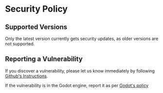 # Security Policy

## Supported Versions

Only the latest version currently gets security updates, as older versions are not supported.

## Reporting a Vulnerability

If you discover a vulnerability, please let us know immediately by following [Github's Instructions](https://docs.github.com/en/code-security/security-advisories/guidance-on-reporting-and-writing-information-about-vulnerabilities/privately-reporting-a-security-vulnerability#privately-reporting-a-security-vulnerability).

If the vulnerability is in the Godot engine, report it as per [Godot's policy](https://github.com/godotengine/.github/blob/master/SECURITY.md)
